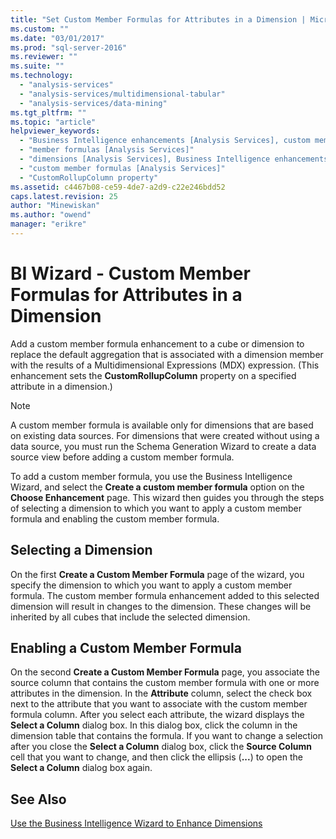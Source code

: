 ```yaml
---
title: "Set Custom Member Formulas for Attributes in a Dimension | Microsoft Docs"
ms.custom: ""
ms.date: "03/01/2017"
ms.prod: "sql-server-2016"
ms.reviewer: ""
ms.suite: ""
ms.technology: 
  - "analysis-services"
  - "analysis-services/multidimensional-tabular"
  - "analysis-services/data-mining"
ms.tgt_pltfrm: ""
ms.topic: "article"
helpviewer_keywords: 
  - "Business Intelligence enhancements [Analysis Services], custom member formulas"
  - "member formulas [Analysis Services]"
  - "dimensions [Analysis Services], Business Intelligence enhancements"
  - "custom member formulas [Analysis Services]"
  - "CustomRollupColumn property"
ms.assetid: c4467b08-ce59-4de7-a2d9-c22e246bdd52
caps.latest.revision: 25
author: "Minewiskan"
ms.author: "owend"
manager: "erikre"
---
```

# BI Wizard - Custom Member Formulas for Attributes in a Dimension
  Add a custom member formula enhancement to a cube or dimension to replace the default aggregation that is associated with a dimension member with the results of a Multidimensional Expressions (MDX) expression. (This enhancement sets the **CustomRollupColumn** property on a specified attribute in a dimension.)  
  
> [!NOTE]  
>  A custom member formula is available only for dimensions that are based on existing data sources. For dimensions that were created without using a data source, you must run the Schema Generation Wizard to create a data source view before adding a custom member formula.  
  
 To add a custom member formula, you use the Business Intelligence Wizard, and select the **Create a custom member formula** option on the **Choose Enhancement** page. This wizard then guides you through the steps of selecting a dimension to which you want to apply a custom member formula and enabling the custom member formula.  
  
## Selecting a Dimension  
 On the first **Create a Custom Member Formula** page of the wizard, you specify the dimension to which you want to apply a custom member formula. The custom member formula enhancement added to this selected dimension will result in changes to the dimension. These changes will be inherited by all cubes that include the selected dimension.  
  
## Enabling a Custom Member Formula  
 On the second **Create a Custom Member Formula** page, you associate the source column that contains the custom member formula with one or more attributes in the dimension. In the **Attribute** column, select the check box next to the attribute that you want to associate with the custom member formula column. After you select each attribute, the wizard displays the **Select a Column** dialog box. In this dialog box, click the column in the dimension table that contains the formula. If you want to change a selection after you close the **Select a Column** dialog box, click the **Source Column** cell that you want to change, and then click the ellipsis (**...**) to open the **Select a Column** dialog box again.  
  
## See Also  
 [Use the Business Intelligence Wizard to Enhance Dimensions](http://msdn.microsoft.com/library/12d995d1-75ca-4890-bf4b-a2656910b8d0)  
  
  
